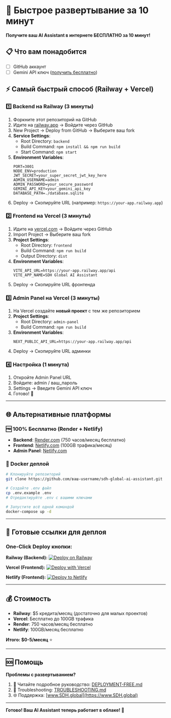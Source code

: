 # 🚀 Быстрое развертывание за 10 минут

**Получите ваш AI Assistant в интернете БЕСПЛАТНО за 10 минут!**

## 📋 Что вам понадобится
- [ ] GitHub аккаунт
- [ ] Gemini API ключ ([получить бесплатно](https://makersuite.google.com))

## ⚡ Самый быстрый способ (Railway + Vercel)

### 1️⃣ Backend на Railway (3 минуты)
1. Форкните этот репозиторий на GitHub
2. Идите на [railway.app](https://railway.app) → Войдите через GitHub
3. New Project → Deploy from GitHub → Выберите ваш fork
4. **Service Settings**:
   - Root Directory: `backend`
   - Build Command: `npm install && npm run build`
   - Start Command: `npm start`
5. **Environment Variables**:
   ```
   PORT=3001
   NODE_ENV=production
   JWT_SECRET=your_super_secret_jwt_key_here
   ADMIN_USERNAME=admin
   ADMIN_PASSWORD=your_secure_password
   GEMINI_API_KEY=your_gemini_api_key
   DATABASE_PATH=./database.sqlite
   ```
6. Deploy → Скопируйте URL (например: `https://your-app.railway.app`)

### 2️⃣ Frontend на Vercel (3 минуты)
1. Идите на [vercel.com](https://vercel.com) → Войдите через GitHub
2. Import Project → Выберите ваш fork
3. **Project Settings**:
   - Root Directory: `frontend`
   - Build Command: `npm run build`
   - Output Directory: `dist`
4. **Environment Variables**:
   ```
   VITE_API_URL=https://your-app.railway.app/api
   VITE_APP_NAME=SDH Global AI Assistant
   ```
5. Deploy → Скопируйте URL фронтенда

### 3️⃣ Admin Panel на Vercel (3 минуты)
1. На Vercel создайте **новый проект** с тем же репозиторием
2. **Project Settings**:
   - Root Directory: `admin-panel`
   - Build Command: `npm run build`
3. **Environment Variables**:
   ```
   NEXT_PUBLIC_API_URL=https://your-app.railway.app/api
   ```
4. Deploy → Скопируйте URL админки

### 4️⃣ Настройка (1 минута)
1. Откройте Admin Panel URL
2. Войдите: admin / ваш_пароль
3. Settings → Введите Gemini API ключ
4. Готово! 🎉

---

## 🌐 Альтернативные платформы

### 🆓 100% Бесплатно (Render + Netlify)
- **Backend**: [Render.com](https://render.com) (750 часов/месяц бесплатно)
- **Frontend**: [Netlify.com](https://netlify.com) (100GB трафика/месяц)
- **Admin Panel**: [Netlify.com](https://netlify.com)

### 🐳 Docker деплой
```bash
# Клонируйте репозиторий
git clone https://github.com/ваш-username/sdh-global-ai-assistant.git

# Создайте .env файл
cp .env.example .env
# Отредактируйте .env с вашими ключами

# Запустите всё одной командой
docker-compose up -d
```

---

## 🔧 Готовые ссылки для деплоя

### One-Click Deploy кнопки:

**Railway (Backend):**
[![Deploy on Railway](https://railway.app/button.svg)](https://railway.app/new/template/quickstart)

**Vercel (Frontend):**
[![Deploy with Vercel](https://vercel.com/button)](https://vercel.com/new/clone?repository-url=https://github.com/zorojan/sdh-global-ai-assistant&root-directory=frontend)

**Netlify (Frontend):**
[![Deploy to Netlify](https://www.netlify.com/img/deploy/button.svg)](https://app.netlify.com/start/deploy?repository=https://github.com/zorojan/sdh-global-ai-assistant&base=frontend)

---

## 💰 Стоимость
- **Railway**: $5 кредита/месяц (достаточно для малых проектов)
- **Vercel**: Бесплатно до 100GB трафика
- **Render**: 750 часов/месяц бесплатно
- **Netlify**: 100GB/месяц бесплатно

**Итого: $0-5/месяц** ⭐

---

## 🆘 Помощь

**Проблемы с развертыванием?**

1. 📖 Читайте подробное руководство: [DEPLOYMENT-FREE.md](./DEPLOYMENT-FREE.md)
2. 🐛 Troubleshooting: [TROUBLESHOOTING.md](./TROUBLESHOOTING.md)
3. 🌐 Поддержка: [www.SDH.global](https://www.SDH.global)

---

**Готово! Ваш AI Assistant теперь работает в облаке! 🚀**